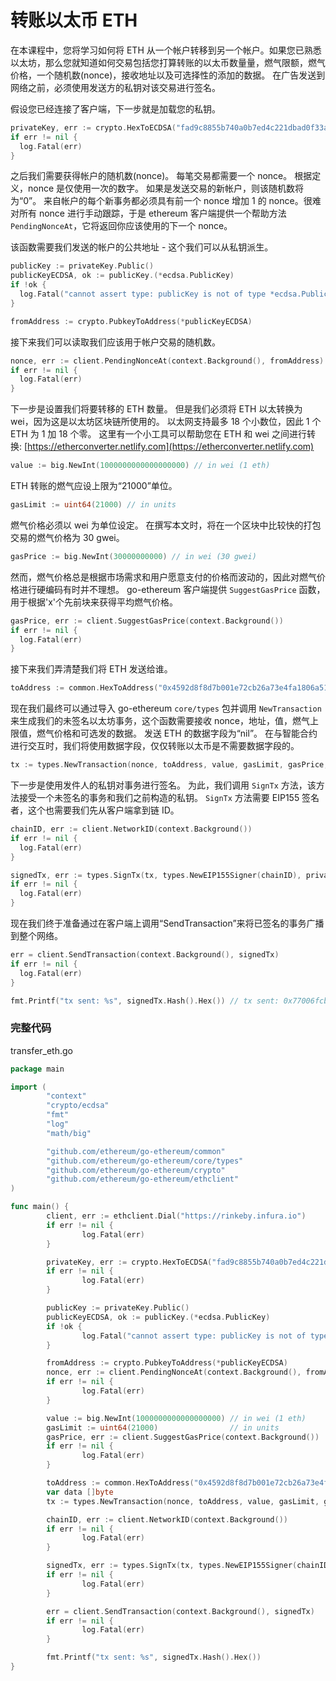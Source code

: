 
# **转账以太币 ETH**

在本课程中，您将学习如何将 ETH 从一个帐户转移到另一个帐户。如果您已熟悉以太坊，那么您就知道如何交易包括您打算转账的以太币数量量，燃气限额，燃气价格，一个随机数(nonce)，接收地址以及可选择性的添加的数据。 在广告发送到网络之前，必须使用发送方的私钥对该交易进行签名。

假设您已经连接了客户端，下一步就是加载您的私钥。

```go
privateKey, err := crypto.HexToECDSA("fad9c8855b740a0b7ed4c221dbad0f33a83a49cad6b3fe8d5817ac83d38b6a19")
if err != nil {
  log.Fatal(err)
}
```

之后我们需要获得帐户的随机数(nonce)。 每笔交易都需要一个 nonce。 根据定义，nonce 是仅使用一次的数字。 如果是发送交易的新帐户，则该随机数将为“0”。 来自帐户的每个新事务都必须具有前一个 nonce 增加 1 的 nonce。很难对所有 nonce 进行手动跟踪，于是 ethereum 客户端提供一个帮助方法 `PendingNonceAt`，它将返回你应该使用的下一个 nonce。

该函数需要我们发送的帐户的公共地址 - 这个我们可以从私钥派生。

```go
publicKey := privateKey.Public()
publicKeyECDSA, ok := publicKey.(*ecdsa.PublicKey)
if !ok {
  log.Fatal("cannot assert type: publicKey is not of type *ecdsa.PublicKey")
}

fromAddress := crypto.PubkeyToAddress(*publicKeyECDSA)
```

接下来我们可以读取我们应该用于帐户交易的随机数。

```go
nonce, err := client.PendingNonceAt(context.Background(), fromAddress)
if err != nil {
  log.Fatal(err)
}
```

下一步是设置我们将要转移的 ETH 数量。 但是我们必须将 ETH 以太转换为 wei，因为这是以太坊区块链所使用的。 以太网支持最多 18 个小数位，因此 1 个 ETH 为 1 加 18 个零。 这里有一个小工具可以帮助您在 ETH 和 wei 之间进行转换: <u>[https://etherconverter.netlify.com](https://etherconverter.netlify.com)</u>

```go
value := big.NewInt(1000000000000000000) // in wei (1 eth)
```

ETH 转账的燃气应设上限为“21000”单位。

```go
gasLimit := uint64(21000) // in units
```

燃气价格必须以 wei 为单位设定。 在撰写本文时，将在一个区块中比较快的打包交易的燃气价格为 30 gwei。

```go
gasPrice := big.NewInt(30000000000) // in wei (30 gwei)
```

然而，燃气价格总是根据市场需求和用户愿意支付的价格而波动的，因此对燃气价格进行硬编码有时并不理想。 go-ethereum 客户端提供 `SuggestGasPrice` 函数，用于根据'x'个先前块来获得平均燃气价格。

```go
gasPrice, err := client.SuggestGasPrice(context.Background())
if err != nil {
  log.Fatal(err)
}
```

接下来我们弄清楚我们将 ETH 发送给谁。

```go
toAddress := common.HexToAddress("0x4592d8f8d7b001e72cb26a73e4fa1806a51ac79d")
```

现在我们最终可以通过导入 go-ethereum `core/types` 包并调用 `NewTransaction` 来生成我们的未签名以太坊事务，这个函数需要接收 nonce，地址，值，燃气上限值，燃气价格和可选发的数据。 发送 ETH 的数据字段为“nil”。 在与智能合约进行交互时，我们将使用数据字段，仅仅转账以太币是不需要数据字段的。

```go
tx := types.NewTransaction(nonce, toAddress, value, gasLimit, gasPrice, nil)
```

下一步是使用发件人的私钥对事务进行签名。 为此，我们调用 `SignTx` 方法，该方法接受一个未签名的事务和我们之前构造的私钥。 `SignTx` 方法需要 EIP155 签名者，这个也需要我们先从客户端拿到链 ID。

```go
chainID, err := client.NetworkID(context.Background())
if err != nil {
  log.Fatal(err)
}

signedTx, err := types.SignTx(tx, types.NewEIP155Signer(chainID), privateKey)
if err != nil {
  log.Fatal(err)
}
```

现在我们终于准备通过在客户端上调用“SendTransaction”来将已签名的事务广播到整个网络。

```go
err = client.SendTransaction(context.Background(), signedTx)
if err != nil {
  log.Fatal(err)
}

fmt.Printf("tx sent: %s", signedTx.Hash().Hex()) // tx sent: 0x77006fcb3938f648e2cc65bafd27dec30b9bfbe9df41f78498b9c8b7322a249e
```

### **完整代码**

transfer_eth.go

```go
package main

import (
        "context"
        "crypto/ecdsa"
        "fmt"
        "log"
        "math/big"

        "github.com/ethereum/go-ethereum/common"
        "github.com/ethereum/go-ethereum/core/types"
        "github.com/ethereum/go-ethereum/crypto"
        "github.com/ethereum/go-ethereum/ethclient"
)

func main() {
        client, err := ethclient.Dial("https://rinkeby.infura.io")
        if err != nil {
                log.Fatal(err)
        }

        privateKey, err := crypto.HexToECDSA("fad9c8855b740a0b7ed4c221dbad0f33a83a49cad6b3fe8d5817ac83d38b6a19")
        if err != nil {
                log.Fatal(err)
        }

        publicKey := privateKey.Public()
        publicKeyECDSA, ok := publicKey.(*ecdsa.PublicKey)
        if !ok {
                log.Fatal("cannot assert type: publicKey is not of type *ecdsa.PublicKey")
        }

        fromAddress := crypto.PubkeyToAddress(*publicKeyECDSA)
        nonce, err := client.PendingNonceAt(context.Background(), fromAddress)
        if err != nil {
                log.Fatal(err)
        }

        value := big.NewInt(1000000000000000000) // in wei (1 eth)
        gasLimit := uint64(21000)                // in units
        gasPrice, err := client.SuggestGasPrice(context.Background())
        if err != nil {
                log.Fatal(err)
        }

        toAddress := common.HexToAddress("0x4592d8f8d7b001e72cb26a73e4fa1806a51ac79d")
        var data []byte
        tx := types.NewTransaction(nonce, toAddress, value, gasLimit, gasPrice, data)

        chainID, err := client.NetworkID(context.Background())
        if err != nil {
                log.Fatal(err)
        }

        signedTx, err := types.SignTx(tx, types.NewEIP155Signer(chainID), privateKey)
        if err != nil {
                log.Fatal(err)
        }

        err = client.SendTransaction(context.Background(), signedTx)
        if err != nil {
                log.Fatal(err)
        }

        fmt.Printf("tx sent: %s", signedTx.Hash().Hex())
}
```

